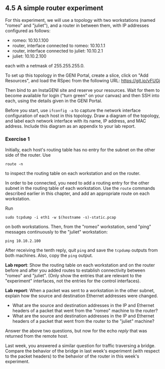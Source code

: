 ## 4.5 A simple router experiment

For this experiment, we will use a topology with two workstations (named "romeo" and "juliet"), and a router in between them, with IP addresses configured as follows:

* romeo: 10.10.1.100
* router, interface connected to romeo: 10.10.1.1
* router, interface connected to juliet: 10.10.2.1
* juliet: 10.10.2.100

each with a netmask of 255.255.255.0. 

To set up this topology in the GENI Portal, create a slice, click on "Add Resources", and load the RSpec from the following URL: https://git.io/vFUGj

Then bind to an InstaGENI site and reserve your resources. Wait for them to become available for login ("turn green" on your canvas) and then SSH into each, using the details given in the GENI Portal.

Before you start, use `ifconfig -a` to capture the network interface configuration of each host in this topology. Draw a diagram of the topology, and label each network interface with its name, IP address, and MAC address. Include this diagram as an appendix to your lab report.

### Exercise 1

Initially, each host's routing table has no entry for the subnet on the other side of the router. Use

```
route -n
```

to inspect the routing table on each workstation and on the router.

In order to be connected, you need to add a routing entry for the other subnet in the routing table of each workstation. Use the `route` commands described earlier in this chapter, and add an appropriate route on each workstation.

Run 

```
sudo tcpdump -i eth1 -w $(hostname -s)-static.pcap
```

on both workstations. Then, from the "romeo" workstation, send "ping" messages continuously to the "juliet" workstation:

```
ping 10.10.2.100
```

After receiving the tenth reply, quit `ping` and save the `tcpdump` outputs from both machines. Also, copy the `ping` output.

**Lab report**: Show the routing table on each workstation and on the router before and after you added routes to establish connectivity between "romeo" and "juliet". (Only show the entries that are relevant to the "experiment" interfaces, not the entries for the control interfaces). 

**Lab report**: When a packet was sent to a workstation in the other subnet, explain how the source and destination Ethernet addresses were changed. 

* What are the source and destination addresses in the IP and Ethernet headers of a packet that went from the "romeo" machine to the router? 
* What are the source and destination addresses in the IP and Ethernet headers of a packet that went from the router to the "juliet" machine?

Answer the above two questions, but now for the echo _reply_ that was returned from the remote host.

Last week, you answered a similar question for traffic traversing a bridge. Compare the behavior of the bridge in last week's experiment (with respect to the packet headers) to the behavior of the router in this week's experiment.

